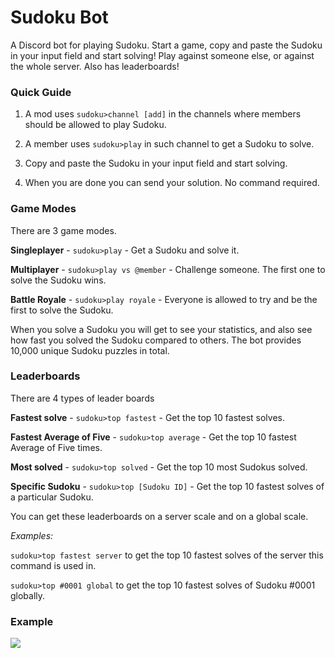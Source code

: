 # Sudoku Bot



A Discord bot for playing Sudoku. Start a game, copy and paste the Sudoku in your input field and start solving! Play against someone else, or against the whole server. Also has leaderboards!

### Quick Guide

1. A mod uses `sudoku>channel [add]` in the channels where members should be allowed to play Sudoku.

2. A member uses `sudoku>play` in such channel to get a Sudoku to solve.

3. Copy and paste the Sudoku in your input field and start solving.

4. When you are done you can send your solution. No command required.

### Game Modes

There are 3 game modes.

**Singleplayer** - `sudoku>play` - Get a Sudoku and solve it.

**Multiplayer** - `sudoku>play vs @member` - Challenge someone. The first one to solve the Sudoku wins.

**Battle Royale** - `sudoku>play royale` - Everyone is allowed to try and be the first to solve the Sudoku.

When you solve a Sudoku you will get to see your statistics, and also see how fast you solved the Sudoku compared to others. The bot provides 10,000 unique Sudoku puzzles in total.

### Leaderboards

There are 4 types of leader boards

**Fastest solve** - `sudoku>top fastest` - Get the top 10 fastest solves.

**Fastest Average of Five** - `sudoku>top average` - Get the top 10 fastest Average of Five times.

**Most solved** - `sudoku>top solved` - Get the top 10 most Sudokus solved.

**Specific Sudoku** - `sudoku>top [Sudoku ID]` - Get the top 10 fastest solves of a particular Sudoku.

You can get these leaderboards on a server scale and on a global scale.

*Examples:*

`sudoku>top fastest server` to get the top 10 fastest solves of the server this command is used in.

`sudoku>top #0001 global` to get the top 10 fastest solves of Sudoku #0001 globally.

### Example

![](https://cdn.discordapp.com/attachments/817036396790939718/838962414023868466/unknown.png)